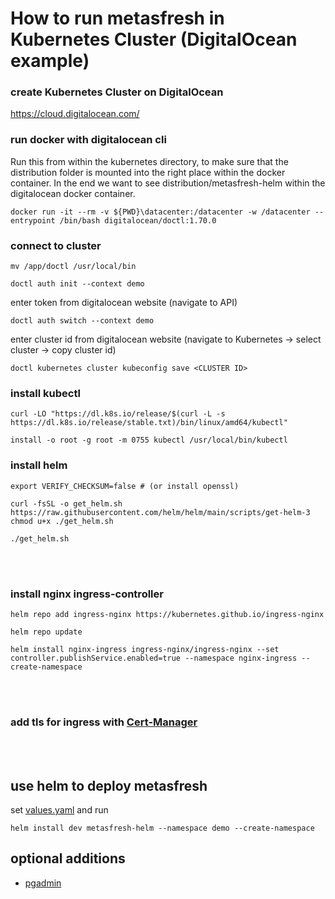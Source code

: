 # How to run metasfresh in Kubernetes Cluster (DigitalOcean example)

### create Kubernetes Cluster on DigitalOcean
https://cloud.digitalocean.com/

### run docker with digitalocean cli

Run this from within the kubernetes directory,
to make sure that the distribution folder is mounted into the right place within the docker container.
In the end we want to see distribution/metasfresh-helm within the digitalocean docker container.

```
docker run -it --rm -v ${PWD}\datacenter:/datacenter -w /datacenter --entrypoint /bin/bash digitalocean/doctl:1.70.0
```

### connect to cluster
```
mv /app/doctl /usr/local/bin
```
```
doctl auth init --context demo
```

enter token from digitalocean website (navigate to API)

```
doctl auth switch --context demo
```
enter cluster id from digitalocean website
(navigate to Kubernetes -> select cluster -> copy cluster id)

```
doctl kubernetes cluster kubeconfig save <CLUSTER ID> 
```

### install kubectl
```
curl -LO "https://dl.k8s.io/release/$(curl -L -s https://dl.k8s.io/release/stable.txt)/bin/linux/amd64/kubectl"
```
```
install -o root -g root -m 0755 kubectl /usr/local/bin/kubectl
```

### install helm
```
export VERIFY_CHECKSUM=false # (or install openssl)
```
```
curl -fsSL -o get_helm.sh https://raw.githubusercontent.com/helm/helm/main/scripts/get-helm-3
chmod u+x ./get_helm.sh
```
```
./get_helm.sh
```
<br><br>

### install nginx ingress-controller
```
helm repo add ingress-nginx https://kubernetes.github.io/ingress-nginx
```
```
helm repo update
```
```
helm install nginx-ingress ingress-nginx/ingress-nginx --set controller.publishService.enabled=true --namespace nginx-ingress --create-namespace
```  

<br><br>

### add tls for ingress with [Cert-Manager](./cert-manager-issuer-helm/README.md)

<br><br>

## use helm to deploy metasfresh
set [values.yaml](./metasfresh-helm/values.yaml) and run
```
helm install dev metasfresh-helm --namespace demo --create-namespace
```

## optional additions
- [pgadmin](./pgadmin-helm/README.md)

